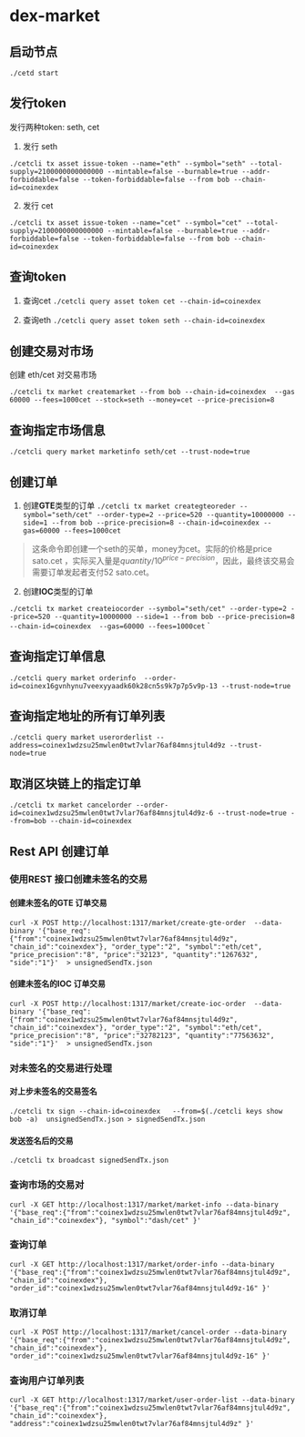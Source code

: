 # dex-market

## 启动节点

`./cetd start`

## 发行token 

发行两种token: seth, cet

1. 发行 seth

`./cetcli tx asset issue-token --name="eth" --symbol="seth" --total-supply=2100000000000000 --mintable=false --burnable=true --addr-forbiddable=false --token-forbiddable=false --from bob --chain-id=coinexdex`

2. 发行 cet 

`./cetcli tx asset issue-token --name="cet" --symbol="cet" --total-supply=2100000000000000 --mintable=false --burnable=true --addr-forbiddable=false --token-forbiddable=false --from bob --chain-id=coinexdex`


## 查询token

1. 查询cet
`./cetcli query asset token cet --chain-id=coinexdex`

2. 查询eth
`./cetcli query asset token seth --chain-id=coinexdex`

## 创建交易对市场
创建 eth/cet 对交易市场

`./cetcli tx market createmarket --from bob --chain-id=coinexdex  --gas 60000 --fees=1000cet --stock=seth --money=cet --price-precision=8`


## 查询指定市场信息

`./cetcli query market marketinfo seth/cet --trust-node=true`

## 创建订单

1. 创建**GTE**类型的订单
  `./cetcli tx market creategteoreder --symbol="seth/cet" --order-type=2 --price=520 --quantity=10000000 --side=1 --from bob --price-precision=8 --chain-id=coinexdex --gas=60000 --fees=1000cet` 

  > 这条命令即创建一个seth的买单，money为cet。实际的价格是price sato.cet ，实际买入量是$quantity/10^{price-precision}$，因此，最终该交易会需要订单发起者支付52 sato.cet。

2. 创建**IOC**类型的订单

`./cetcli tx market createiocorder --symbol="seth/cet" --order-type=2 --price=520 --quantity=10000000 --side=1 --from bob --price-precision=8 --chain-id=coinexdex  --gas=60000 --fees=1000cet` `

## 查询指定订单信息

`./cetcli query market orderinfo  --order-id=coinex16gvnhynu7veexyyaadk60k28cn5s9k7p7p5v9p-13 --trust-node=true`

## 查询指定地址的所有订单列表

`./cetcli query market userorderlist --address=coinex1wdzsu25mwlen0twt7vlar76af84mnsjtul4d9z --trust-node=true`

## 取消区块链上的指定订单

`./cetcli tx market cancelorder --order-id=coinex1wdzsu25mwlen0twt7vlar76af84mnsjtul4d9z-6 --trust-node=true --from=bob --chain-id=coinexdex`


## Rest API 创建订单

### 使用REST 接口创建未签名的交易

#### 创建未签名的GTE 订单交易

`curl -X POST http://localhost:1317/market/create-gte-order  --data-binary '{"base_req":{"from":"coinex1wdzsu25mwlen0twt7vlar76af84mnsjtul4d9z", "chain_id":"coinexdex"}, "order_type":"2", "symbol":"eth/cet", "price_precision":"8", "price":"32123", "quantity":"1267632", "side":"1"}'  > unsignedSendTx.json`


#### 创建未签名的IOC 订单交易

`curl -X POST http://localhost:1317/market/create-ioc-order  --data-binary '{"base_req":{"from":"coinex1wdzsu25mwlen0twt7vlar76af84mnsjtul4d9z", "chain_id":"coinexdex"}, "order_type":"2", "symbol":"eth/cet", "price_precision":"8", "price":"32782123", "quantity":"77563632", "side":"1"}'  > unsignedSendTx.json`

### 对未签名的交易进行处理

#### 对上步未签名的交易签名

`./cetcli tx sign --chain-id=coinexdex   --from=$(./cetcli keys show bob -a)  unsignedSendTx.json > signedSendTx.json`

#### 发送签名后的交易

`./cetcli tx broadcast signedSendTx.json`


### 查询市场的交易对

`curl -X GET http://localhost:1317/market/market-info --data-binary '{"base_req":{"from":"coinex1wdzsu25mwlen0twt7vlar76af84mnsjtul4d9z", "chain_id":"coinexdex"}, "symbol":"dash/cet" }'`    

### 查询订单

`curl -X GET http://localhost:1317/market/order-info --data-binary '{"base_req":{"from":"coinex1wdzsu25mwlen0twt7vlar76af84mnsjtul4d9z", "chain_id":"coinexdex"}, "order_id":"coinex1wdzsu25mwlen0twt7vlar76af84mnsjtul4d9z-16" }'`

### 取消订单

`curl -X POST http://localhost:1317/market/cancel-order --data-binary '{"base_req":{"from":"coinex1wdzsu25mwlen0twt7vlar76af84mnsjtul4d9z", "chain_id":"coinexdex"}, "order_id":"coinex1wdzsu25mwlen0twt7vlar76af84mnsjtul4d9z-16" }'`

### 查询用户订单列表

 `curl -X GET http://localhost:1317/market/user-order-list --data-binary '{"base_req":{"from":"coinex1wdzsu25mwlen0twt7vlar76af84mnsjtul4d9z", "chain_id":"coinexdex"}, "address":"coinex1wdzsu25mwlen0twt7vlar76af84mnsjtul4d9z" }'`
